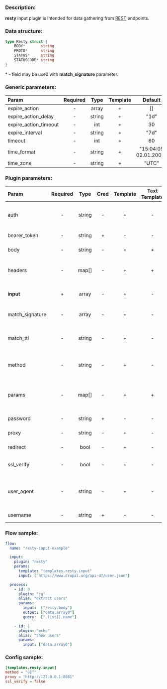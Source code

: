 ### Description:

**resty** input plugin is intended for data gathering from [REST](https://en.wikipedia.org/wiki/Representational_state_transfer) endpoints.

### Data structure:

```go
type Resty struct {
	BODY*       string
	PROTO*      string
	STATUS*     string
	STATUSCODE* string
}
```

&ast; - field may be used with **match_signature** parameter.

### Generic parameters:

| Param                 | Required |  Type  | Template |        Default        |
|:----------------------|:--------:|:------:|:--------:|:---------------------:|
| expire_action         |    -     | array  |    +     |          []           |
| expire_action_delay   |    -     | string |    +     |         "1d"          |
| expire_action_timeout |    -     |  int   |    +     |          30           |
| expire_interval       |    -     | string |    +     |         "7d"          |
| timeout               |    -     |  int   |    +     |          60           |
| time_format           |    -     | string |    +     | "15:04:05 02.01.2006" |
| time_zone             |    -     | string |    +     |         "UTC"         |


### Plugin parameters:

| Param           | Required |  Type  | Cred | Template | Text Template |      Default      |             Example             | Description                                |
|:----------------|:--------:|:------:|:----:|:--------:|:-------------:|:-----------------:|:-------------------------------:|:-------------------------------------------|
| auth            |    -     | string |  -   |    +     |       -       |        ""         |             "basic"             | Auth method (basic, bearer).               |
| bearer_token    |    -     | string |  +   |    -     |       -       |        ""         |            "qwerty"             | Bearer token.                              |
| body            |    -     | string |  -   |    +     |       +       |        ""         |        "{"foo": "bar"}"         | Request body.                              |
| headers         |    -     | map[]  |  -   |    +     |       +       |       map[]       |           see example           | Dynamic list of request headers.           |
| **input**       |    +     | array  |  -   |    +     |       -       |       "[]"        | ["https://freegeoip.app/json/"] | List of REST endpoints.                    |
| match_signature |    -     | array  |  -   |    +     |       -       |       "[]"        |       ["source", "time"]        | Match new articles by signature.           |
| match_ttl       |    -     | string |  -   |    +     |       -       |       "1d"        |              "24h"              | TTL (Time To Live) for matched signatures. |
| method          |    -     | string |  -   |    +     |       -       |       "GET"       |             "POST"              | Request method (GET, POST).                |
| params          |    -     | map[]  |  -   |    +     |       +       |       map[]       |           see example           | Dynamic list of request query parameters.  |
| password        |    -     | string |  +   |    -     |       -       |        ""         |               ""                | Basic auth password.                       |
| proxy           |    -     | string |  -   |    +     |       -       |        ""         |     "http://127.0.0.1:8080"     | Proxy settings.                            |
| redirect        |    -     |  bool  |  -   |    +     |       -       |       true        |              false              | Follow redirects.                          |
| ssl_verify      |    -     |  bool  |  -   |    +     |       -       |       true        |              false              | Verify server certificate.                 |
| user_agent      |    -     | string |  -   |    +     |       -       | "gosquito v3.0.3" |         "webchela 1.0"          | Custom User-Agent for feed access.         |
| username        |    -     | string |  +   |    -     |       -       |        ""         |               ""                | Basic auth username.                       |


### Flow sample:

```yaml
flow:
  name: "resty-input-example"

  input:
    plugin: "resty"
    params:
      template: "templates.resty.input"
      input: ["https://www.drupal.org/api-d7/user.json"]

  process:
    - id: 0
      plugin: "jq"
      alias: "extract users"
      params:
        input:  ["resty.body"]
        output: ["data.array0"]
        query:  [".list[].name"]

    - id: 1
      plugin: "echo"
      alias: "show users"
      params:
        input: ["data.array0"]

```

### Config sample:

```toml
[templates.resty.input]
method = "GET"
proxy = "http://127.0.0.1:8081"
ssl_verify = false
```



